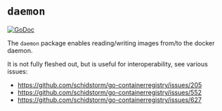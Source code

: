 # `daemon`

[![GoDoc](https://godoc.org/github.com/schidstorm/go-containerregistry/pkg/v1/daemon?status.svg)](https://godoc.org/github.com/schidstorm/go-containerregistry/pkg/v1/daemon)

The `daemon` package enables reading/writing images from/to the docker daemon.

It is not fully fleshed out, but is useful for interoperability, see various issues:

* https://github.com/schidstorm/go-containerregistry/issues/205
* https://github.com/schidstorm/go-containerregistry/issues/552
* https://github.com/schidstorm/go-containerregistry/issues/627

